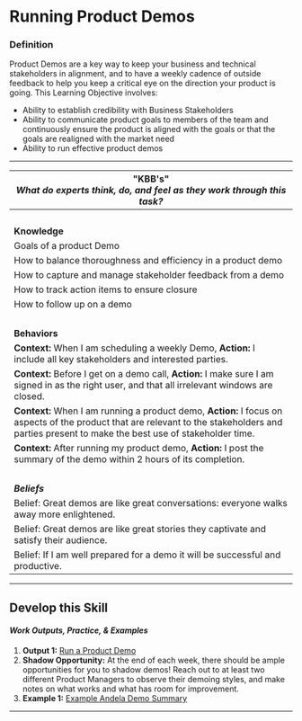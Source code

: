 # Running Product Demos

### Definition
Product Demos are a key way to keep your business and technical stakeholders in alignment, and to have a weekly cadence of outside feedback to help you keep a critical eye on the direction your product is going. This Learning Objective involves: 
  - Ability to establish credibility with Business Stakeholders
  - Ability to communicate product goals to members of the team and continuously ensure the product is aligned with the goals or that the goals are realigned with the market need
  - Ability to run effective product demos
  
---- 

| **"KBB's"** <br> _What do experts think, do, and feel as they work through this task?_|
|----------|
| </br>| 
| **Knowledge**	| 
| Goals of a product Demo | 
| How to balance thoroughness and efficiency in a product demo | 
| How to capture and manage stakeholder feedback from a demo | 
| How to track action items to ensure closure | 
| How to follow up on a demo | 
| </br>| 
| **Behaviors** |
| **Context:** When I am scheduling a weekly Demo, **Action:** I include all key stakeholders and interested parties. | 
| **Context:** Before I get on a demo call, **Action:** I make sure I am signed in as the right user, and that all irrelevant windows are closed. | 
| **Context:** When I am running a product demo, **Action:** I focus on aspects of the product that are relevant to the stakeholders and parties present to make the best use of stakeholder time. | 
| **Context:** After running my product demo, **Action:** I post the summary of the demo within 2 hours of its completion. | 
| </br>| 
| ***Beliefs*** | 
| Belief: Great demos are like great conversations: everyone walks away more enlightened. | 
| Belief: Great demos are like great stories they captivate and satisfy their audience. | 
| Belief: If I am well prepared for a demo it will be successful and productive. | 

-----

## Develop this Skill
#### *Work Outputs, Practice, & Examples*

1. **Output 1:** [Run a Product Demo](https://github.com/andela/learningmap/tree/master/D4%2B/Product%20Manager/TWO's-%20Work%20Output%20Library/Output%2008-%20Run%20a%20Product%20Demo)
2. **Shadow Opportunity:** At the end of each week, there should be ample opportunities for you to shadow demos! Reach out to at least two different Product Managers to observe their demoing styles, and make notes on what works and what has room for improvement. 
3. **Example 1:** [Example Andela Demo Summary](https://andela.slack.com/files/roberto/F441DVB61/Demo_Summary_2_10) 

----

